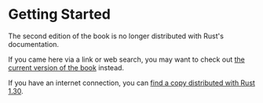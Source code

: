 # Getting Started

The second edition of the book is no longer distributed with Rust's documentation.

If you came here via a link or web search, you may want to check out [the current
version of the book](../ch01-00-getting-started.html) instead.

If you have an internet connection, you can [find a copy distributed with
Rust
1.30](https://doc.rust-lang.org/1.30.0/book/second-edition/ch10-00-getting-started.html).